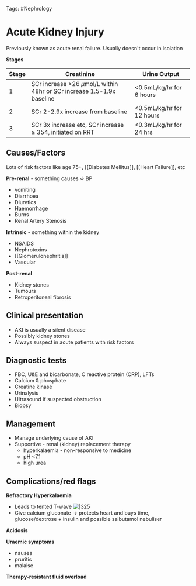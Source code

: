 Tags: #Nephrology
# Acute Kidney Injury

Previously known as acute renal failure.
Usually doesn't occur in isolation

**Stages**

| Stage | Creatinine                                                                | Urine Output              |
| ----- | ------------------------------------------------------------------------- | ------------------------- |
| 1     | SCr increase >26 $\mu$mol/L within 48hr or SCr increase 1.5-1.9x baseline | <0.5mL/kg/hr for 6 hours  |
| 2     | SCr 2-2.9x increase from baseline                                         | <0.5mL/kg/hr for 12 hours |
| 3     | SCr 3x increase etc, SCr increase $\geq$ 354, initiated on RRT            |     <0.3mL/kg/hr for 24 hrs                      |

## Causes/Factors

Lots of risk factors like age 75+, [[Diabetes Mellitus]], [[Heart Failure]], etc

**Pre-renal** - something causes $\downarrow$ BP
- vomiting
- Diarrhoea
- Diuretics
- Haemorrhage
- Burns
- Renal Artery Stenosis

**Intrinsic** - something within the kidney
- NSAIDS
- Nephrotoxins
- [[Glomerulonephritis]]
- Vascular

**Post-renal**
- Kidney stones
- Tumours
- Retroperitoneal fibrosis

## Clinical presentation

- AKI is usually a silent disease
- Possibly kidney stones
- Always suspect in acute patients with risk factors

## Diagnostic tests

- FBC, U&E and bicarbonate, C reactive protein (CRP), LFTs
- Calcium & phosphate
- Creatine kinase
- Urinalysis
- Ultrasound if suspected obstruction
- Biopsy

## Management

- Manage underlying cause of AKI
- Supportive - renal (kidney) replacement therapy
  - hyperkalaemia - non-responsive to medicine
  - pH <7.1
  - high urea

## Complications/red flags

**Refractory Hyperkalaemia**
- Leads to tented T-wave
  ![|325](https://i.imgur.com/F1MgmaB.png)
- Give calcium gluconate -> protects heart and buys time, glucose/dextrose + insulin and possible salbutamol nebuliser

**Acidosis**


**Uraemic symptoms**
- nausea
- pruritis
- malaise

**Therapy-resistant fluid overload**

